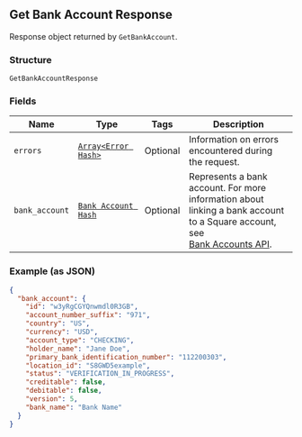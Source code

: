 ## Get Bank Account Response

Response object returned by `GetBankAccount`.

### Structure

`GetBankAccountResponse`

### Fields

| Name | Type | Tags | Description |
|  --- | --- | --- | --- |
| `errors` | [`Array<Error Hash>`](/doc/models/error.md) | Optional | Information on errors encountered during the request. |
| `bank_account` | [`Bank Account Hash`](/doc/models/bank-account.md) | Optional | Represents a bank account. For more information about <br>linking a bank account to a Square account, see <br>[Bank Accounts API](https://developer.squareup.com/docs/docs/bank-accounts-api). |

### Example (as JSON)

```json
{
  "bank_account": {
    "id": "w3yRgCGYQnwmdl0R3GB",
    "account_number_suffix": "971",
    "country": "US",
    "currency": "USD",
    "account_type": "CHECKING",
    "holder_name": "Jane Doe",
    "primary_bank_identification_number": "112200303",
    "location_id": "S8GWD5example",
    "status": "VERIFICATION_IN_PROGRESS",
    "creditable": false,
    "debitable": false,
    "version": 5,
    "bank_name": "Bank Name"
  }
}
```

